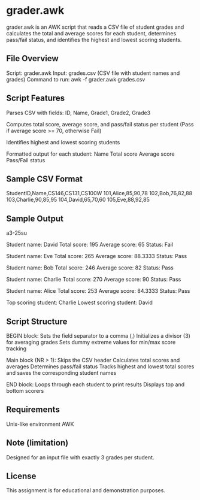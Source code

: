 # grader.awk

grader.awk is an AWK script that reads a CSV file of student grades and calculates
the total and average scores for each student, determines pass/fail status, and
identifies the highest and lowest scoring students.

## File Overview
Script: grader.awk
Input: grades.csv (CSV file with student names and grades)
Command to run: awk -f grader.awk grades.csv

## Script Features
Parses CSV with fields: ID, Name, Grade1, Grade2, Grade3

Computes total score, average score, and pass/fail status per student
(Pass if average score >= 70, otherwise Fail)

Identifies highest and lowest scoring students

Formatted output for each student:
Name
Total score
Average score
Pass/Fail status

## Sample CSV Format
StudentID,Name,CS146,CS131,CS100W
101,Alice,85,90,78
102,Bob,76,82,88
103,Charlie,90,85,95
104,David,65,70,60
105,Eve,88,92,85

## Sample Output
a3-25su

Student name: David
Total score: 195
Average score: 65
Status: Fail

Student name: Eve
Total score: 265
Average score: 88.3333
Status: Pass

Student name: Bob
Total score: 246
Average score: 82
Status: Pass

Student name: Charlie
Total score: 270
Average score: 90
Status: Pass

Student name: Alice
Total score: 253
Average score: 84.3333
Status: Pass

Top scoring student: Charlie
Lowest scoring student: David

## Script Structure
BEGIN block:
Sets the field separator to a comma (,)
Initializes a divisor (3) for averaging grades
Sets dummy extreme values for min/max score tracking

Main block (NR > 1):
Skips the CSV header
Calculates total scores and averages
Determines pass/fail status
Tracks highest and lowest total scores and saves
the corresponding student names

END block:
Loops through each student to print results
Displays top and bottom scorers

## Requirements
Unix-like environment
AWK

## Note (limitation)
Designed for an input file with exactly 3 grades per student.

## License
This assignment is for educational and demonstration purposes.
